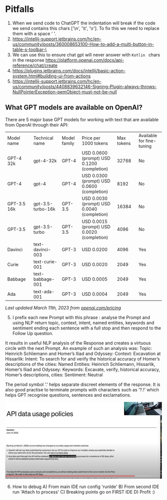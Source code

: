# Pitfalls

1) When we send code to ChatGPT the indentation will break if the code we send contains this chars ['\n', '\t', '\r'].
   To fix this we need to replace them with a space ' '.
2) https://intellij-support.jetbrains.com/hc/en-us/community/posts/360008653100-How-to-add-a-multi-button-in-table-s-toolbar-\
3) We can use this to ensure chat gpt will never answer with ```Kotlin ``` chars in the response https://platform.openai.com/docs/api-reference/chat/create
4) https://plugins.jetbrains.com/docs/intellij/basic-action-system.html#building-ui-from-actions
5) https://intellij-support.jetbrains.com/hc/en-us/community/posts/4408839632146-Signing-Plugin-always-throws-NullPointerException-pemObject-must-not-be-null

<section>
    <h2 class="notion-h notion-h1 notion-h-indent-0 notion-block-6859055bc61e48409065b74d478ba5c0"
        data-id="6859055bc61e48409065b74d478ba5c0"><span><div id="6859055bc61e48409065b74d478ba5c0"
                                                              class="notion-header-anchor"></div><span
            class="notion-h-title">What GPT models are available on OpenAI?</span></span></h2>
    <p class="notion-text notion-block-da7746a72fe64c68ba6ac7db54a50e26">There are 5 major base GPT models for working
        with text that are available from OpenAI through their API:</p>
    <table class="notion-simple-table notion-block-63ce75d53ce845239e8eb892c3a0e27c">
        <tbody>
        <tr class="notion-simple-table-row notion-block-36fd4eb57a7549038b0325b3d2e5017e">
            <td class="" style="width:139.6px">
                <div class="notion-simple-table-cell">Model name</div>
            </td>
            <td class="" style="width:139.6px">
                <div class="notion-simple-table-cell">Technical name</div>
            </td>
            <td class="" style="width:107.59375px">
                <div class="notion-simple-table-cell">Model family</div>
            </td>
            <td class="" style="width:193.59375px">
                <div class="notion-simple-table-cell">Price per 1000 tokens</div>
            </td>
            <td class="" style="width:120px">
                <div class="notion-simple-table-cell">Max tokens</div>
            </td>
            <td class="" style="width:119.59375px">
                <div class="notion-simple-table-cell">Available for fine-tuning</div>
            </td>
        </tr>
        <tr class="notion-simple-table-row notion-block-75e255461ec6410cb6024822e7171b60">
            <td class="" style="width:139.6px">
                <div class="notion-simple-table-cell">GPT-4 32k</div>
            </td>
            <td class="" style="width:139.6px">
                <div class="notion-simple-table-cell">gpt-4-32k</div>
            </td>
            <td class="" style="width:107.59375px">
                <div class="notion-simple-table-cell">GPT-4</div>
            </td>
            <td class="" style="width:193.59375px">
                <div class="notion-simple-table-cell">USD 0.0600 (prompt)
                    USD 0.1200 (completion)
                </div>
            </td>
            <td class="" style="width:120px">
                <div class="notion-simple-table-cell">32768</div>
            </td>
            <td class="" style="width:119.59375px">
                <div class="notion-simple-table-cell">No</div>
            </td>
        </tr>
        <tr class="notion-simple-table-row notion-block-6db46c9b2e1746feace3fbb4a55541e5">
            <td class="" style="width:139.6px">
                <div class="notion-simple-table-cell">GPT-4</div>
            </td>
            <td class="" style="width:139.6px">
                <div class="notion-simple-table-cell">gpt-4</div>
            </td>
            <td class="" style="width:107.59375px">
                <div class="notion-simple-table-cell">GPT-4</div>
            </td>
            <td class="" style="width:193.59375px">
                <div class="notion-simple-table-cell">USD 0.0300 (prompt)
                    USD 0.0600 (completion)
                </div>
            </td>
            <td class="" style="width:120px">
                <div class="notion-simple-table-cell">8192</div>
            </td>
            <td class="" style="width:119.59375px">
                <div class="notion-simple-table-cell">No</div>
            </td>
        </tr>
        <tr class="notion-simple-table-row notion-block-b0d3c5f8a5cb42fbac1de81900e58789">
            <td class="" style="width:139.6px">
                <div class="notion-simple-table-cell">GPT-3.5 16k</div>
            </td>
            <td class="" style="width:139.6px">
                <div class="notion-simple-table-cell">gpt-3.5-turbo-16k</div>
            </td>
            <td class="" style="width:107.59375px">
                <div class="notion-simple-table-cell">GPT-3.5</div>
            </td>
            <td class="" style="width:193.59375px">
                <div class="notion-simple-table-cell">USD 0.0030 (prompt)
                    USD 0.0040 (completion)
                </div>
            </td>
            <td class="" style="width:120px">
                <div class="notion-simple-table-cell">16384</div>
            </td>
            <td class="" style="width:119.59375px">
                <div class="notion-simple-table-cell">No</div>
            </td>
        </tr>
        <tr class="notion-simple-table-row notion-block-9610d15f34354055b29ddc24c8a1cf12">
            <td class="" style="width:139.6px">
                <div class="notion-simple-table-cell">GPT-3.5</div>
            </td>
            <td class="" style="width:139.6px">
                <div class="notion-simple-table-cell">gpt-3.5-turbo</div>
            </td>
            <td class="" style="width:107.59375px">
                <div class="notion-simple-table-cell">GPT-3.5</div>
            </td>
            <td class="" style="width:193.59375px">
                <div class="notion-simple-table-cell">USD 0.0015 (prompt)
                    USD 0.0020 (completion)
                </div>
            </td>
            <td class="" style="width:120px">
                <div class="notion-simple-table-cell">4096</div>
            </td>
            <td class="" style="width:119.59375px">
                <div class="notion-simple-table-cell">No</div>
            </td>
        </tr>
        <tr class="notion-simple-table-row notion-block-e65b0dcb8cfc430c9a1fd37e25c9f053">
            <td class="" style="width:139.6px">
                <div class="notion-simple-table-cell">Davinci</div>
            </td>
            <td class="" style="width:139.6px">
                <div class="notion-simple-table-cell">text-davinci-003</div>
            </td>
            <td class="" style="width:107.59375px">
                <div class="notion-simple-table-cell">GPT-3</div>
            </td>
            <td class="" style="width:193.59375px">
                <div class="notion-simple-table-cell">USD 0.0200</div>
            </td>
            <td class="" style="width:120px">
                <div class="notion-simple-table-cell">4096</div>
            </td>
            <td class="" style="width:119.59375px">
                <div class="notion-simple-table-cell">Yes</div>
            </td>
        </tr>
        <tr class="notion-simple-table-row notion-block-42d05e8cff654e2782f3cf7dc3a32681">
            <td class="" style="width:139.6px">
                <div class="notion-simple-table-cell">Curie</div>
            </td>
            <td class="" style="width:139.6px">
                <div class="notion-simple-table-cell">text-curie-001</div>
            </td>
            <td class="" style="width:107.59375px">
                <div class="notion-simple-table-cell">GPT-3</div>
            </td>
            <td class="" style="width:193.59375px">
                <div class="notion-simple-table-cell">USD 0.0020</div>
            </td>
            <td class="" style="width:120px">
                <div class="notion-simple-table-cell">2049</div>
            </td>
            <td class="" style="width:119.59375px">
                <div class="notion-simple-table-cell">Yes</div>
            </td>
        </tr>
        <tr class="notion-simple-table-row notion-block-3e8b0882d7914f40b0ba77494478ac00">
            <td class="" style="width:139.6px">
                <div class="notion-simple-table-cell">Babbage</div>
            </td>
            <td class="" style="width:139.6px">
                <div class="notion-simple-table-cell">text-babbage-001</div>
            </td>
            <td class="" style="width:107.59375px">
                <div class="notion-simple-table-cell">GPT-3</div>
            </td>
            <td class="" style="width:193.59375px">
                <div class="notion-simple-table-cell">USD 0.0005</div>
            </td>
            <td class="" style="width:120px">
                <div class="notion-simple-table-cell">2049</div>
            </td>
            <td class="" style="width:119.59375px">
                <div class="notion-simple-table-cell">Yes</div>
            </td>
        </tr>
        <tr class="notion-simple-table-row notion-block-9deb928514bd4d8f9288443fe218b8a5">
            <td class="" style="width:139.6px">
                <div class="notion-simple-table-cell">Ada</div>
            </td>
            <td class="" style="width:139.6px">
                <div class="notion-simple-table-cell">text-ada-001</div>
            </td>
            <td class="" style="width:107.59375px">
                <div class="notion-simple-table-cell">GPT-3</div>
            </td>
            <td class="" style="width:193.59375px">
                <div class="notion-simple-table-cell">USD 0.0004</div>
            </td>
            <td class="" style="width:120px">
                <div class="notion-simple-table-cell">2049</div>
            </td>
            <td class="" style="width:119.59375px">
                <div class="notion-simple-table-cell">Yes</div>
            </td>
        </tr>
        </tbody>
    </table>
    <p class="notion-text notion-block-5649da35ca0f43e3bf40151f26a16966"><em>Last updated March 11th, 2023
        from </em><em><a class="notion-link" href="https://openai.com/pricing">openai.com/pricing</a></em></p></section>

5) I prefix each new Prompt with this phrase : analyse the Prompt and using NLP return topic, context, intent, named
   entities, keywords and sentiment ending each sentence with a full stop and then respond to the Follow Up question.

It results in useful NLP analysis of the Response and creates a virtuous circle with the next Prompt. An example of such
an analysis was: Topic: Heinrich Schliemann and Homer’s Iliad and Odyssey: Context: Excavation at Hissarlik: Intent: To
search for and verify the historical accuracy of Homer’s descriptions of the cities: Named Entities: Heinrich
Schliemann, Hissarlik, Homer’s Iliad and Odyssey: Keywords: Excavate, verify, historical accuracy, Homer’s descriptions,
cities: Sentiment: Neutral

The period symbol ‘.’ helps separate discreet elements of the response. It is also good practise to terminate prompts
with characters such as ‘?.!’ which helps GPT recognise questions, sentences and exclamations.

![img.png](img.png)

6) How to debug
   A) From main IDE run config 'runIde'
   B) From second IDE run 'Attach to process'
   C) Breaking points go on FIRST IDE
   D) Profit :)